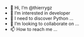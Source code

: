 - 👋 Hi, I’m @thierrygz
- 👀 I’m interested in developer
- 🌱 I need to discover Python ...
- 💞️ I’m looking to collaborate on ...
- 📫 How to reach me ...

<!---
thierrygz/thierrygz is a ✨ special ✨ repository because its `README.md` (this file) appears on your GitHub profile.
You can click the Preview link to take a look at your changes.
--->

